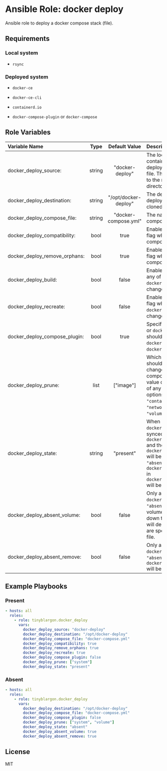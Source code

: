 # Ansible Role: docker deploy

Ansible role to deploy a docker compose stack (file).

## Requirements

### Local system

- `rsync`

### Deployed system

- `docker-ce`
- `docker-ce-cli`
- `containerd.io`

- `docker-compose-plugin` or `docker-compose`

## Role Variables

| **Variable Name**            | **Type**| **Default Value**   | **Description**|
| :----------------------------| :------:| :------------------:| :--------------|
| docker_deploy_source:        | string  | "docker-deploy"     | The local directory containing the docker deployment and compose file. This directory is relative to the main playbooks directory.|
| docker_deploy_destination:   | string  | "/opt/docker-deploy"| The destination folder the deployment should be cloned to.|
| docker_deploy_compose_file:  | string  | "docker-compose.yml"| The name of the docker compose file to bring up.|
| docker_deploy_compatibility: | bool    | true                | Enable the `--compatibility` flag when bringing up the compose file.|
| docker_deploy_remove_orphans:| bool    | true                | Enable the `--remove-orphans` flag when bringing up the compose file.|
| docker_deploy_build:         | bool    | false               | Enable the `--build` flag when any of the files in `docker_deploy_source:` have changed.|
| docker_deploy_recreate:      | bool    | false               | Enable the `--force-recreate` flag when any of the files in `docker_deploy_source:` have changed.|
| docker_deploy_compose_plugin:| bool    | true                | Specify if the `docker compose` or `docker-compose` command should be used, `true` for `docker compose`, `false` for `docker-compose`.|
| docker_deploy_prune:         | list    | ["image"]           | Which prune commands should be executed after a change was made to the compose deployment. The value can be a combination of any of the following options `"builder"`, `"container"`, `"image"`, `"network"`, `"system"`, `"volume"`.|
| docker_deploy_state:         | string  | "present"           | When `"present"` the `docker_deploy_source:` wil be synced to the `docker_deploy_destination:` and the `docker_deploy_compose_file:` will be brought up. When `"absent"` the `docker_deploy_compose_file:` in `docker_deploy_destination:` will be brought down.|
| docker_deploy_absent_volume: | bool    | false                | Only applies when `docker_deploy_state:` is `"absent"`. Enables the --volumes flag when bringing down the compose file, this will delete all volumes that are specified in the compose file. |
| docker_deploy_absent_remove: | bool    | false                | Only applies when `docker_deploy_state:` is `"absent"`. when `true` the `docker_deploy_destination:` will be deleted. |

## Example Playbooks

### Present

```yaml
- hosts: all
  roles:
    - role: tinyblargon.docker_deploy
      vars:
        docker_deploy_source: "docker-deploy"
        docker_deploy_destination: "/opt/docker-deploy"
        docker_deploy_compose_file: "docker-compose.yml"
        docker_deploy_compatibility: true
        docker_deploy_remove_orphans: true
        docker_deploy_recreate: true
        docker_deploy_compose_plugin: false
        docker_deploy_prune: ["system"]
        docker_deploy_state: "present"
```

### Absent

```yaml
- hosts: all
  roles:
    - role: tinyblargon.docker_deploy
      vars:
        docker_deploy_destination: "/opt/docker-deploy"
        docker_deploy_compose_file: "docker-compose.yml"
        docker_deploy_compose_plugin: false
        docker_deploy_prune: ["system", "volume"]
        docker_deploy_state: "absent"
        docker_deploy_absent_volume: true
        docker_deploy_absent_remove: true
```

## License

MIT
